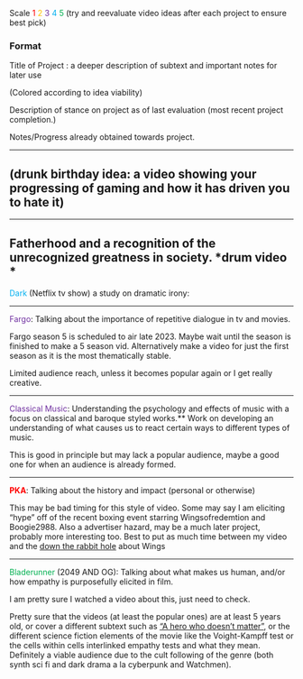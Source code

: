 Scale <span style="color:#ff0000">1</span> <span style="color:#ffc000">2</span> <span style="color:#7030a0">3</span> <span style="color:#00b0f0">4</span> <span style="color:#00b050">5</span> (try and reevaluate video ideas after each project to ensure best pick)

### Format

Title of Project : a deeper description of subtext and important notes for later use  

(Colored according to idea viability)

Description of stance on project as of last evaluation (most recent project completion.)

Notes/Progress already obtained towards project.

---
(drunk birthday idea: a video showing your progressing of gaming and how it has driven you to hate it)
---

---
Fatherhood and a recognition of the unrecognized greatness in society. *drum video *
---


<span style="color:#00b0f0">Dark</span> (Netflix tv show) a study on dramatic irony: 

---

<span style="color:#7030a0">Fargo</span>: Talking about the importance of repetitive dialogue in tv and movies. 

Fargo season 5 is scheduled to air late 2023. Maybe wait until the season is finished to make a 5 season vid. Alternatively make a video for just the first season as it is the most thematically stable. 

Limited audience reach, unless it becomes popular again or I get really creative.  

---

<span style="color:#7030a0">Classical Music</span>: Understanding the psychology and effects of music with a focus on classical and baroque styled works.** Work on developing an understanding of what causes us to react certain ways to different types of music. 

This is good in principle but may lack a popular audience, maybe a good one for when an audience is already formed. 

---

**<span style="color:#ff0000">PKA</span>**: Talking about the history and impact (personal or otherwise)

This may be bad timing for this style of video. Some may say I am eliciting “hype” off of the recent boxing event starring Wingsofredemtion and Boogie2988. Also a advertiser hazard, may be a much later project, probably more interesting too. Best to put as much time between my video and the [down the rabbit hole](https://youtu.be/LNHbm7GBHwg "https://youtu.be/LNHbm7GBHwg") about Wings

---

<span style="color:#00b050">Bladerunner</span> (2049 AND OG): Talking about what makes us human, and/or how empathy is purposefully elicited in film. 

I am pretty sure I watched a video about this, just need to check. 

Pretty sure that the videos (at least the popular ones) are at least 5 years old, or cover a different subtext such as [“A hero who doesn’t matter”](https://www.youtube.com/watch?v=6JP3Rv-x3uI&t=210s "https://www.youtube.com/watch?v=6JP3Rv-x3uI&t=210s"), or the different science fiction elements of the movie like the Voight-Kampff test or the cells within cells interlinked empathy tests and what they mean. Definitely a viable audience due to the cult following of the genre (both synth sci fi and dark drama a la cyberpunk and Watchmen).